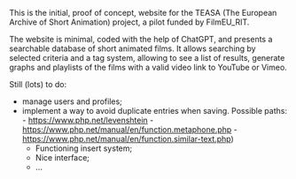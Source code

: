 This is the initial, proof of concept, website for the TEASA (The European Archive of Short Animation) project, a pilot funded by FilmEU_RIT.

The website is minimal, coded with the help of ChatGPT, and presents a searchable database of short animated films.
It allows searching by selected criteria and a tag system, allowing to see a list of results, generate graphs and playlists of the films with a valid video link to YouTube or Vimeo.

Still (lots) to do:
- manage users and profiles;
- implement a way to avoid duplicate entries when saving. Possible paths:
      - https://www.php.net/levenshtein
      - https://www.php.net/manual/en/function.metaphone.php
      - https://www.php.net/manual/en/function.similar-text.php)
  - Functioning insert system;
  - Nice interface;
  - ...
